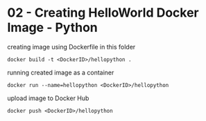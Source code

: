 # 02 - Creating HelloWorld Docker Image - Python

creating image using Dockerfile in this folder
```
docker build -t <DockerID>/hellopython .
```

running created image as a container
```
docker run --name=hellopython <DockerID>/hellopython
```


upload image to Docker Hub
```
docker push <DockerID>/hellopython
```